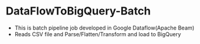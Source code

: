 # DataFlowToBigQuery-Batch
  - This is batch pipeline job developed in Google Dataflow(Apache Beam)
  - Reads CSV file and Parse/Flatten/Transform  and load to BigQuery
